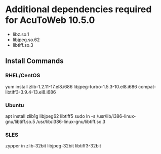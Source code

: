 # Additional dependencies required for AcuToWeb 10.5.0  

- libz.so.1  
- libjpeg.so.62  
- libtiff.so.3  

## Install Commands  

### RHEL/CentOS
yum install zlib-1.2.11-17.el8.i686 libjpeg-turbo-1.5.3-10.el8.i686 compat-libtiff3-3.9.4-13.el8.i686

### Ubuntu
apt install zlib1g libjpeg62 libtiff5
sudo ln -s /usr/lib/i386-linux-gnu/libtiff.so.5 /usr/lib/i386-linux-gnu/libtiff.so.3

### SLES
zypper in zlib-32bit libjpeg-32bit libtiff3-32bit